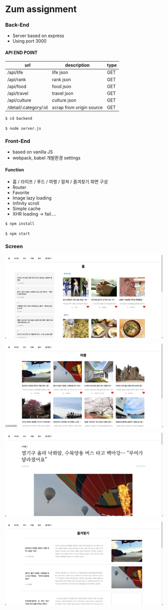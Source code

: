 # Zum assignment

### Back-End
* Server based on express
* Using port 3000

#### API END POINT
|url|description|type|
|---|---|---|
|/api/life|life json |GET|
|/api/rank|rank json |GET|
|/api/food|food json |GET|
|/api/travel|travel json |GET|
|/api/culture|culture json |GET|
|/detail/:category/:id|scrap from origin source|GET|

```shell
$ cd backend

$ node server.js
```

### Front-End
* based on vanilla JS
* webpack, babel 개발환경 settings
#### Function
* 홈 / 라이프 / 푸드 / 여행 / 컬쳐 / 즐겨찾기 화면 구성
* Router
* Favorite 
* Image lazy loading 
* Infinity scroll
* Simple cache 
* XHR loading -> fail....


```shell
$ npm install

$ npm start
```

### Screen
![main](./src/factory/images/home.png)

![travel](./src/factory/images/travel.png)

![detail](./src/factory/images/detail.png)

![favorite](./src/factory/images/favorite.png)
